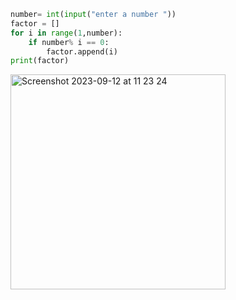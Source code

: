 ```py
number= int(input("enter a number "))
factor = []
for i in range(1,number):
    if number% i == 0:
        factor.append(i)
print(factor)
```
<img width="344" alt="Screenshot 2023-09-12 at 11 23 24" src="https://github.com/NaomiRozenberg/unit-1/assets/142605919/e25d2958-e2e0-4628-b72a-f34958bcf74b">
